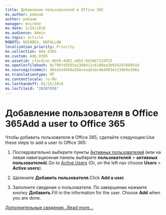 ```yaml
---
title: Добавление пользователей в Office 365
ms.author: pebaum
author: pebaum
manager: mnirkhe
ms.date: 2/24/2018
ms.audience: Admin
ms.topic: article
ROBOTS: NOINDEX, NOFOLLOW
localization_priority: Priority
ms.collection: Adm_O365
ms.custom: Adm_O365
ms.assetid: cfacdcac-8b59-4d81-a8b1-0d16b712df25
ms.openlocfilehash: 8c708fd3595a1388411c6188ea3b9342476895a9
ms.sourcegitcommit: d6ea5e9458a2b8ceaab3ac4bd483e1130b9a398a
ms.translationtype: MT
ms.contentlocale: ru-RU
ms.lasthandoff: 01/15/2019
ms.locfileid: "28307936"
---
```

# <a name="add-a-user-to-office-365"></a><span data-ttu-id="17526-102">Добавление пользователя в Office 365</span><span class="sxs-lookup"><span data-stu-id="17526-102">Add a user to Office 365</span></span>

<span data-ttu-id="17526-103">Чтобы добавить пользователя в Office 365, сделайте следующее:</span><span class="sxs-lookup"><span data-stu-id="17526-103">Use these steps to add a user to Office 365:</span></span>
  
1. <span data-ttu-id="17526-104">Последовательно выберите пункты [Активных пользователей](https://support.office.com/article/https://portal.office.com/adminportal/home.aspx#/users) (или на левая навигационная панель выберите **пользователей** \> **активных пользователей**).</span><span class="sxs-lookup"><span data-stu-id="17526-104">Go to [Active Users](https://support.office.com/article/https://portal.office.com/adminportal/home.aspx#/users) (Or, on the left nav choose **Users** \> **Active users**).</span></span>
    
2. <span data-ttu-id="17526-105">Щелкните **Добавить пользователя**.</span><span class="sxs-lookup"><span data-stu-id="17526-105">Click **Add a user**.</span></span>
    
3. <span data-ttu-id="17526-p101">Заполните сведения о пользователе. По завершении нажмите кнопку **Добавить**.</span><span class="sxs-lookup"><span data-stu-id="17526-p101">Fill in the information for the user. Choose **Add** when you are done.</span></span> 
    
[<span data-ttu-id="17526-108">Дополнительные сведения...</span><span class="sxs-lookup"><span data-stu-id="17526-108">Read more...</span></span>](https://support.office.com/article/1970f7d6-03b5-442f-b385-5880b9c256ec)
  

